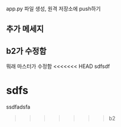 app.py 파일 생성, 원격 저장소에 push하기 


## 추가 메세지

## b2가 수정함
뭐래
마스터가 수정함
<<<<<<< HEAD
sdfsdf

sdfs
=======

ssdfadsfa
>>>>>>> b2
